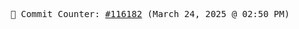 <p align="center">
    <samp>
        📮 Commit Counter: <a href="https://github.com/Javascript-void0/Javascript-void0/commits/main">#116182</a> (March 24, 2025 @ 02:50 PM)
    </samp>
</p>